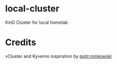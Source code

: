 # local-cluster
KinD Cluster for local homelab

# Credits
vCluster and Kyverno inspiration by [piotr.minkowski](https://piotrminkowski.com/2022/12/09/manage-multiple-kubernetes-clusters-with-argocd/)


